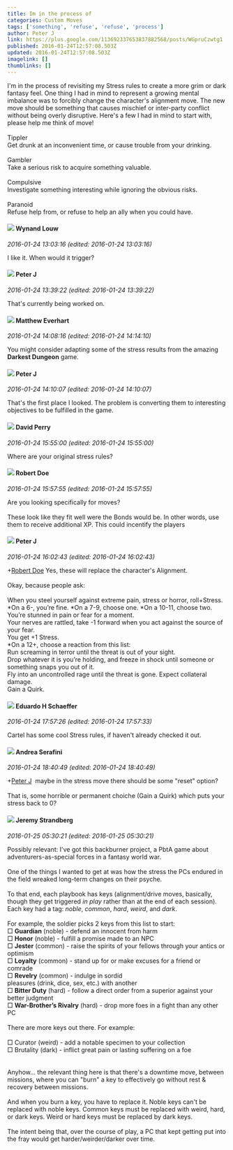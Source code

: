 ```yaml
---
title: Im in the process of
categories: Custom Moves
tags: ['something', 'refuse', 'refuse', 'process']
author: Peter J
link: https://plus.google.com/113692337653837882568/posts/WGpruCzwtg1
published: 2016-01-24T12:57:08.503Z
updated: 2016-01-24T12:57:08.503Z
imagelink: []
thumblinks: []
---
```


I&#39;m in the process of revisiting my Stress rules to create a more grim or dark fantasy feel. One thing I had in mind to represent a growing mental imbalance was to forcibly change the character&#39;s alignment move. The new move should be something that causes mischief or inter-party conflict without being overly disruptive. Here&#39;s a few I had in mind to start with, please help me think of move!<br /><br />Tippler<br />Get drunk at an inconvenient time, or cause trouble from your drinking.<br /><br />Gambler<br />Take a serious risk to acquire something valuable.<br /><br />Compulsive<br />Investigate something interesting while ignoring the obvious risks.<br /><br />Paranoid<br />Refuse help from, or refuse to help an ally when you could have.
<div id='comment z13lidlzxv3xf50hj04cihx5it3pexugm20'>
  <h4><img src='{{site.baseurl}}//images/avatars/111256963556395023796_photo.jpg'> Wynand Louw</h4>
      <p><cite>2016-01-24 13:03:16 (edited: 2016-01-24 13:03:16)</cite></p>
        <p>I like it. When would it trigger?</p>
</div>
        

<div id='comment z13lidlzxv3xf50hj04cihx5it3pexugm20'>
  <h4><img src='{{site.baseurl}}//images/avatars/113692337653837882568_photo.jpg'> Peter J</h4>
      <p><cite>2016-01-24 13:39:22 (edited: 2016-01-24 13:39:22)</cite></p>
        <p>That&#39;s currently being worked on.</p>
</div>
        

<div id='comment z13lidlzxv3xf50hj04cihx5it3pexugm20'>
  <h4><img src='{{site.baseurl}}//images/avatars/115610991532630554135_photo.jpg'> Matthew Everhart</h4>
      <p><cite>2016-01-24 14:08:16 (edited: 2016-01-24 14:14:10)</cite></p>
        <p>You might consider adapting some of the stress results from the amazing <b>Darkest Dungeon</b> game.</p>
</div>
        

<div id='comment z13lidlzxv3xf50hj04cihx5it3pexugm20'>
  <h4><img src='{{site.baseurl}}//images/avatars/113692337653837882568_photo.jpg'> Peter J</h4>
      <p><cite>2016-01-24 14:10:07 (edited: 2016-01-24 14:10:07)</cite></p>
        <p>That&#39;s the first place I looked. The problem is converting them to interesting objectives to be fulfilled in the game.</p>
</div>
        

<div id='comment z13lidlzxv3xf50hj04cihx5it3pexugm20'>
  <h4><img src='{{site.baseurl}}//images/avatars/100235234777467665842_photo.jpg'> David Perry</h4>
      <p><cite>2016-01-24 15:55:00 (edited: 2016-01-24 15:55:00)</cite></p>
        <p>Where are your original stress rules?</p>
</div>
        

<div id='comment z13lidlzxv3xf50hj04cihx5it3pexugm20'>
  <h4><img src='{{site.baseurl}}//images/avatars/105487846931822189120_photo.jpg'> Robert Doe</h4>
      <p><cite>2016-01-24 15:57:55 (edited: 2016-01-24 15:57:55)</cite></p>
        <p>Are you looking specifically for moves?<br /><br />These look like they fit well were the Bonds would be. In other words, use them to receive additional XP. This could incentify the players</p>
</div>
        

<div id='comment z13lidlzxv3xf50hj04cihx5it3pexugm20'>
  <h4><img src='{{site.baseurl}}//images/avatars/113692337653837882568_photo.jpg'> Peter J</h4>
      <p><cite>2016-01-24 16:02:43 (edited: 2016-01-24 16:02:43)</cite></p>
        <p><span class="proflinkWrapper"><span class="proflinkPrefix">+</span><a class="proflink" href="https://plus.google.com/105487846931822189120" oid="105487846931822189120">Robert Doe</a></span> Yes, these will replace the character&#39;s Alignment.<br /><br />Okay, because people ask:<br /><br />When you steel yourself against extreme pain, stress or horror, roll+Stress. *On a 6-, you’re fine. *On a 7-9, choose one. *On a 10-11, choose two.<br />You’re stunned in pain or fear for a moment.<br />Your nerves are rattled, take -1 forward when you act against the source of your fear.<br />You get +1 Stress.<br />*On a 12+, choose a reaction from this list:<br />Run screaming in terror until the threat is out of your sight.<br />Drop whatever it is you’re holding, and freeze in shock until someone or something snaps you out of it.<br />Fly into an uncontrolled rage until the threat is gone. Expect collateral damage. <br />Gain a Quirk.</p>
</div>
        

<div id='comment z13lidlzxv3xf50hj04cihx5it3pexugm20'>
  <h4><img src='{{site.baseurl}}//images/avatars/114237044758086607267_photo.jpg'> Eduardo H Schaeffer</h4>
      <p><cite>2016-01-24 17:57:26 (edited: 2016-01-24 17:57:33)</cite></p>
        <p>Cartel has some cool Stress rules, if haven&#39;t already checked it out. </p>
</div>
        

<div id='comment z13lidlzxv3xf50hj04cihx5it3pexugm20'>
  <h4><img src='{{site.baseurl}}//images/avatars/110285352867085036435_photo.jpg'> Andrea Serafini</h4>
      <p><cite>2016-01-24 18:40:49 (edited: 2016-01-24 18:40:49)</cite></p>
        <p><span class="proflinkWrapper"><span class="proflinkPrefix">+</span><a class="proflink" href="https://plus.google.com/113692337653837882568" oid="113692337653837882568">Peter J</a></span>  maybe in the stress move there should be some &quot;reset&quot; option?<br /><br />That is, some horrible or permanent choiche (Gain a Quirk) which puts your stress back to 0?</p>
</div>
        

<div id='comment z13lidlzxv3xf50hj04cihx5it3pexugm20'>
  <h4><img src='{{site.baseurl}}//images/avatars/102595580176380683252_photo.jpg'> Jeremy Strandberg</h4>
      <p><cite>2016-01-25 05:30:21 (edited: 2016-01-25 05:30:21)</cite></p>
        <p>Possibly relevant:  I&#39;ve got this backburner project, a PbtA game about adventurers-as-special forces in a fantasy world war. <br /><br />One of the things I wanted to get at was how the stress the PCs endured in the field wreaked long-term changes on their psyche.<br /><br />To that end, each playbook has keys (alignment/drive moves, basically, though they get triggered <i>in play</i> rather than at the end of each session).  Each key had a tag: <i>noble</i>, <i>common</i>, <i>hard</i>, <i>weird</i>, and <i>dark</i>.  <br /><br />For example, the soldier picks 2 keys from this list to start:<br />□ <b>Guardian</b> (noble) - defend an innocent from harm <br />□ <b>Honor</b> (noble) - fulfill a promise made to an NPC <br />□ <b>Jester</b> (common) - raise the spirits of your fellows through your antics or optimism <br />□ <b>Loyalty</b> (common) - stand up for or make excuses for a friend or comrade <br />□ <b>Revelry</b> (common) - indulge in sordid <br />pleasures (drink, dice, sex, etc.) with another <br />□ <b>Bitter Duty</b> (hard) - follow a direct order from a superior against your better judgment <br />□ <b>War-Brother’s Rivalry</b> (hard) - drop more foes in a fight than any other PC<br /><br />There are more keys out there. For example:<br /><br />□ Curator (weird) - add a notable specimen to your collection<br />□ Brutality (dark) - inflict great pain or lasting suffering on a foe<br /><br /><br />Anyhow... the relevant thing here is that there&#39;s a downtime move, between missions, where you can &quot;burn&quot; a key to effectively go without rest &amp; recovery between missions.  <br /><br />And when you burn a key, you have to replace it. Noble keys can&#39;t be replaced with noble keys.  Common keys must be replaced with weird, hard, or dark keys.  Weird or hard keys must be replaced by dark keys.  <br /><br />The intent being that, over the course of play, a PC that kept getting put into the fray would get harder/weirder/darker over time.</p>
</div>
        